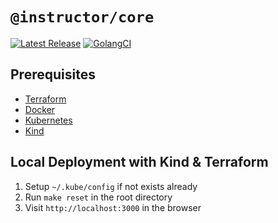 # `@instructor/core`

[![Latest Release](https://img.shields.io/badge/Release-1.1.26-blue)](https://github.com/matyasjay/instructor/releases/latest)
[![GolangCI](https://github.com/matyasjay/instructor/actions/workflows/golangcli-lint.yml/badge.svg?branch=main)](https://github.com/matyasjay/instructor/actions/workflows/golangcli-lint.yml)

## Prerequisites

- [Terraform](https://developer.hashicorp.com/terraform/install)
- [Docker](https://www.docker.com/)
- [Kubernetes](https://kubernetes.io/)
- [Kind](https://kind.sigs.k8s.io/)

## Local Deployment with Kind & Terraform
1. Setup `~/.kube/config` if not exists already
2. Run `make reset` in the root directory
3. Visit `http://localhost:3000` in the browser
